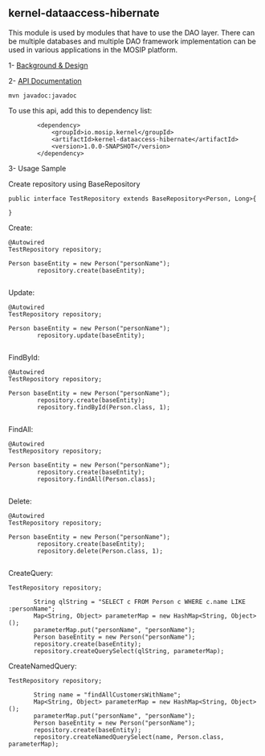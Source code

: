 ## kernel-dataaccess-hibernate

This module is used by modules that have to use the DAO layer. There can be multiple databases and multiple DAO framework implementation can be used in various applications in the MOSIP platform.
 
 1- [Background & Design](../../docs/design/kernel/kernel-dataaccess.md)
 

 2- [API Documentation ](TBA)
 
 ```
 mvn javadoc:javadoc

 ```
 
 To use this api, add this to dependency list:

```
		<dependency>
			<groupId>io.mosip.kernel</groupId>
			<artifactId>kernel-dataaccess-hibernate</artifactId>
			<version>1.0.0-SNAPSHOT</version>
		</dependency>
```

3- Usage Sample

Create repository using BaseRepository

```
public interface TestRepository extends BaseRepository<Person, Long>{

}

```
 
Create:
 
```
@Autowired
TestRepository repository;

Person baseEntity = new Person("personName");
		repository.create(baseEntity);
 
 ```
 
 Update:
 
```
@Autowired
TestRepository repository;

Person baseEntity = new Person("personName");
		repository.update(baseEntity);
 
 ```
 
  FindById:
 
```
@Autowired
TestRepository repository;

Person baseEntity = new Person("personName");
		repository.create(baseEntity);
		repository.findById(Person.class, 1);
 
 ```
 
FindAll:
 
```
@Autowired
TestRepository repository;

Person baseEntity = new Person("personName");
		repository.create(baseEntity);
		repository.findAll(Person.class);
 
 ```
 
 Delete:
 
```
@Autowired
TestRepository repository;

Person baseEntity = new Person("personName");
		repository.create(baseEntity);
		repository.delete(Person.class, 1);
 
 ```
 
 CreateQuery:
 
 ```
 TestRepository repository;
 
		String qlString = "SELECT c FROM Person c WHERE c.name LIKE :personName";
		Map<String, Object> parameterMap = new HashMap<String, Object>();
		parameterMap.put("personName", "personName");
		Person baseEntity = new Person("personName");
		repository.create(baseEntity);
		repository.createQuerySelect(qlString, parameterMap);
 
 ```
 
  
 CreateNamedQuery:
 
 ```
 TestRepository repository;
 
		String name = "findAllCustomersWithName";
		Map<String, Object> parameterMap = new HashMap<String, Object>();
		parameterMap.put("personName", "personName");
		Person baseEntity = new Person("personName");
		repository.create(baseEntity);
		repository.createNamedQuerySelect(name, Person.class, parameterMap);
 
 ```








